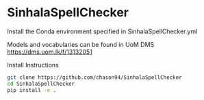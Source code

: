 # SinhalaSpellChecker

Install the Conda environment specified in SinhalaSpellChecker.yml

Models and vocabularies can be found in UoM DMS https://dms.uom.lk/f/13132051

Install Instructions

```bash
git clone https://github.com/chason94/SinhalaSpellChecker  
cd SinhalaSpellChecker 
pip install -e . 
```

